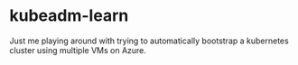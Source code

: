 # kubeadm-learn

Just me playing around with trying to automatically bootstrap a kubernetes cluster using multiple VMs on Azure.
